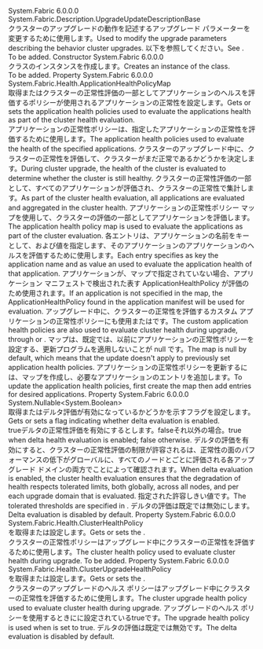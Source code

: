 <Type Name="FabricUpgradeUpdateDescription" FullName="System.Fabric.Description.FabricUpgradeUpdateDescription">
  <TypeSignature Language="C#" Value="public sealed class FabricUpgradeUpdateDescription : System.Fabric.Description.UpgradeUpdateDescriptionBase" />
  <TypeSignature Language="ILAsm" Value=".class public auto ansi sealed beforefieldinit FabricUpgradeUpdateDescription extends System.Fabric.Description.UpgradeUpdateDescriptionBase" />
  <TypeSignature Language="DocId" Value="T:System.Fabric.Description.FabricUpgradeUpdateDescription" />
  <TypeSignature Language="VB.NET" Value="Public NotInheritable Class FabricUpgradeUpdateDescription&#xA;Inherits UpgradeUpdateDescriptionBase" />
  <TypeSignature Language="F#" Value="type FabricUpgradeUpdateDescription = class&#xA;    inherit UpgradeUpdateDescriptionBase" />
  <AssemblyInfo>
    <AssemblyName>System.Fabric</AssemblyName>
    <AssemblyVersion>6.0.0.0</AssemblyVersion>
  </AssemblyInfo>
  <Base>
    <BaseTypeName>System.Fabric.Description.UpgradeUpdateDescriptionBase</BaseTypeName>
  </Base>
  <Interfaces />
  <Docs>
    <summary>
      <para><span data-ttu-id="68cbf-101">クラスターのアップグレードの動作を記述するアップグレード パラメーターを変更するために使用します。</span><span class="sxs-lookup"><span data-stu-id="68cbf-101">Used to modify the upgrade parameters describing the behavior cluster upgrades.</span></span>
            <span data-ttu-id="68cbf-102">以下を参照してください。<see cref="M:System.Fabric.FabricClient.ClusterManagementClient.UpdateFabricUpgradeAsync(System.Fabric.Description.FabricUpgradeUpdateDescription)" /></span><span class="sxs-lookup"><span data-stu-id="68cbf-102">See <see cref="M:System.Fabric.FabricClient.ClusterManagementClient.UpdateFabricUpgradeAsync(System.Fabric.Description.FabricUpgradeUpdateDescription)" />.</span></span></para>
    </summary>
    <remarks>To be added.</remarks>
  </Docs>
  <Members>
    <Member MemberName=".ctor">
      <MemberSignature Language="C#" Value="public FabricUpgradeUpdateDescription ();" />
      <MemberSignature Language="ILAsm" Value=".method public hidebysig specialname rtspecialname instance void .ctor() cil managed" />
      <MemberSignature Language="DocId" Value="M:System.Fabric.Description.FabricUpgradeUpdateDescription.#ctor" />
      <MemberSignature Language="VB.NET" Value="Public Sub New ()" />
      <MemberType>Constructor</MemberType>
      <AssemblyInfo>
        <AssemblyName>System.Fabric</AssemblyName>
        <AssemblyVersion>6.0.0.0</AssemblyVersion>
      </AssemblyInfo>
      <Parameters />
      <Docs>
        <summary>
          <para><span data-ttu-id="68cbf-103"><see cref="T:System.Fabric.Description.FabricUpgradeUpdateDescription" /> クラスのインスタンスを作成します。</span><span class="sxs-lookup"><span data-stu-id="68cbf-103">Creates an instance of the <see cref="T:System.Fabric.Description.FabricUpgradeUpdateDescription" /> class.</span></span></para>
        </summary>
        <remarks>To be added.</remarks>
      </Docs>
    </Member>
    <Member MemberName="ApplicationHealthPolicyMap">
      <MemberSignature Language="C#" Value="public System.Fabric.Health.ApplicationHealthPolicyMap ApplicationHealthPolicyMap { get; set; }" />
      <MemberSignature Language="ILAsm" Value=".property instance class System.Fabric.Health.ApplicationHealthPolicyMap ApplicationHealthPolicyMap" />
      <MemberSignature Language="DocId" Value="P:System.Fabric.Description.FabricUpgradeUpdateDescription.ApplicationHealthPolicyMap" />
      <MemberSignature Language="VB.NET" Value="Public Property ApplicationHealthPolicyMap As ApplicationHealthPolicyMap" />
      <MemberSignature Language="F#" Value="member this.ApplicationHealthPolicyMap : System.Fabric.Health.ApplicationHealthPolicyMap with get, set" Usage="System.Fabric.Description.FabricUpgradeUpdateDescription.ApplicationHealthPolicyMap" />
      <MemberType>Property</MemberType>
      <AssemblyInfo>
        <AssemblyName>System.Fabric</AssemblyName>
        <AssemblyVersion>6.0.0.0</AssemblyVersion>
      </AssemblyInfo>
      <ReturnValue>
        <ReturnType>System.Fabric.Health.ApplicationHealthPolicyMap</ReturnType>
      </ReturnValue>
      <Docs>
        <summary>
            <span data-ttu-id="68cbf-104">取得またはクラスターの正常性評価の一部としてアプリケーションのヘルスを評価するポリシーが使用されるアプリケーションの正常性を設定します。</span><span class="sxs-lookup"><span data-stu-id="68cbf-104">Gets or sets the application health policies used to evaluate the applications health as part of the cluster health evaluation.</span></span> 
            </summary>
        <value><span data-ttu-id="68cbf-105">アプリケーションの正常性ポリシーは、指定したアプリケーションの正常性を評価するために使用します。</span><span class="sxs-lookup"><span data-stu-id="68cbf-105">The application health policies used to evaluate the health of the specified applications.</span></span></value>
        <remarks>
          <para>
            <span data-ttu-id="68cbf-106">クラスターのアップグレード中に、クラスターの正常性を評価して、クラスターがまだ正常であるかどうかを決定します。</span><span class="sxs-lookup"><span data-stu-id="68cbf-106">During cluster upgrade, the health of the cluster is evaluated to determine whether the cluster is still healthy.</span></span> <span data-ttu-id="68cbf-107">クラスターの正常性評価の一部として、すべてのアプリケーションが評価され、クラスターの正常性で集計します。</span><span class="sxs-lookup"><span data-stu-id="68cbf-107">As part of the cluster health evaluation, all applications are evaluated and aggregated in the cluster health.</span></span>
            <span data-ttu-id="68cbf-108">アプリケーションの正常性ポリシー マップを使用して、クラスターの評価の一部としてアプリケーションを評価します。</span><span class="sxs-lookup"><span data-stu-id="68cbf-108">The application health policy map is used to evaluate the applications as part of the cluster evaluation.</span></span>
            </para>
          <para>
            <span data-ttu-id="68cbf-109">各エントリは、アプリケーションの名前をキーとして、および値を指定します、<see cref="T:System.Fabric.Health.ApplicationHealthPolicy" />そのアプリケーションのアプリケーションのヘルスを評価するために使用します。</span><span class="sxs-lookup"><span data-stu-id="68cbf-109">Each entry specifies as key the application name and as value an <see cref="T:System.Fabric.Health.ApplicationHealthPolicy" /> used to evaluate the application health of that application.</span></span>
            </para>
          <para>
            <span data-ttu-id="68cbf-110">アプリケーションが、マップで指定されていない場合、アプリケーション マニフェストで検出された表す ApplicationHealthPolicy が評価のため使用されます。</span><span class="sxs-lookup"><span data-stu-id="68cbf-110">If an application is not specified in the map, the ApplicationHealthPolicy found in the application manifest will be used for evaluation.</span></span> </para>
          <para>
            <span data-ttu-id="68cbf-111">アップグレード中に、クラスターの正常性を評価するカスタム アプリケーションの正常性ポリシーにも使用<see cref="M:System.Fabric.FabricClient.HealthClient.GetClusterHealthAsync(System.Fabric.Description.ClusterHealthQueryDescription,System.TimeSpan,System.Threading.CancellationToken)" />または<see cref="M:System.Fabric.FabricClient.HealthClient.GetClusterHealthChunkAsync(System.Fabric.Description.ClusterHealthChunkQueryDescription,System.TimeSpan,System.Threading.CancellationToken)" />です。</span><span class="sxs-lookup"><span data-stu-id="68cbf-111">The custom application health policies are also used to evaluate cluster health during upgrade, through <see cref="M:System.Fabric.FabricClient.HealthClient.GetClusterHealthAsync(System.Fabric.Description.ClusterHealthQueryDescription,System.TimeSpan,System.Threading.CancellationToken)" /> or <see cref="M:System.Fabric.FabricClient.HealthClient.GetClusterHealthChunkAsync(System.Fabric.Description.ClusterHealthChunkQueryDescription,System.TimeSpan,System.Threading.CancellationToken)" />.</span></span>
            </para>
          <para>
            <span data-ttu-id="68cbf-112">マップは、既定では、以前にアプリケーションの正常性ポリシーを設定する、更新プログラムを適用しないことが null です。</span><span class="sxs-lookup"><span data-stu-id="68cbf-112">The map is null by default, which means that the update doesn't apply to previously set application health policies.</span></span>
            <span data-ttu-id="68cbf-113">アプリケーションの正常性ポリシーを更新するには、マップを作成し、必要なアプリケーションのエントリを追加します。</span><span class="sxs-lookup"><span data-stu-id="68cbf-113">To update the application health policies, first create the map then add entries for desired applications.</span></span></para>
        </remarks>
      </Docs>
    </Member>
    <Member MemberName="EnableDeltaHealthEvaluation">
      <MemberSignature Language="C#" Value="public Nullable&lt;bool&gt; EnableDeltaHealthEvaluation { get; set; }" />
      <MemberSignature Language="ILAsm" Value=".property instance valuetype System.Nullable`1&lt;bool&gt; EnableDeltaHealthEvaluation" />
      <MemberSignature Language="DocId" Value="P:System.Fabric.Description.FabricUpgradeUpdateDescription.EnableDeltaHealthEvaluation" />
      <MemberSignature Language="VB.NET" Value="Public Property EnableDeltaHealthEvaluation As Nullable(Of Boolean)" />
      <MemberSignature Language="F#" Value="member this.EnableDeltaHealthEvaluation : Nullable&lt;bool&gt; with get, set" Usage="System.Fabric.Description.FabricUpgradeUpdateDescription.EnableDeltaHealthEvaluation" />
      <MemberType>Property</MemberType>
      <AssemblyInfo>
        <AssemblyName>System.Fabric</AssemblyName>
        <AssemblyVersion>6.0.0.0</AssemblyVersion>
      </AssemblyInfo>
      <ReturnValue>
        <ReturnType>System.Nullable&lt;System.Boolean&gt;</ReturnType>
      </ReturnValue>
      <Docs>
        <summary>
          <para><span data-ttu-id="68cbf-114">取得またはデルタ評価が有効になっているかどうかを示すフラグを設定します。</span><span class="sxs-lookup"><span data-stu-id="68cbf-114">Gets or sets a flag indicating whether delta evaluation is enabled.</span></span></para>
        </summary>
        <value>
          <para>
            <span data-ttu-id="68cbf-115"><languageKeyword>true</languageKeyword>デルタの正常性評価を有効にするとします。<languageKeyword>false</languageKeyword>それ以外の場合。</span><span class="sxs-lookup"><span data-stu-id="68cbf-115"><languageKeyword>true</languageKeyword> when delta health evaluation is enabled; <languageKeyword>false</languageKeyword> otherwise.</span></span></para>
        </value>
        <remarks>
          <para><span data-ttu-id="68cbf-116">デルタの評価を有効にすると、クラスターの正常性評価の制限が許容されるは、正常性の面のパフォーマンスの低下がグローバルに、すべてのノードとごとに評価される各アップグレード ドメインの両方でことによって確認されます。</span><span class="sxs-lookup"><span data-stu-id="68cbf-116">When delta evaluation is enabled, the cluster health evaluation ensures that the degradation of health respects tolerated limits, both globally, across all nodes, and per each upgrade domain that is evaluated.</span></span> <span data-ttu-id="68cbf-117">指定された許容しきい値<see cref="T:System.Fabric.Health.ClusterUpgradeHealthPolicy" />です。</span><span class="sxs-lookup"><span data-stu-id="68cbf-117">The tolerated thresholds are specified in <see cref="T:System.Fabric.Health.ClusterUpgradeHealthPolicy" />.</span></span></para>
          <para><span data-ttu-id="68cbf-118">デルタの評価は既定では無効にします。</span><span class="sxs-lookup"><span data-stu-id="68cbf-118">Delta evaluation is disabled by default.</span></span></para>
        </remarks>
      </Docs>
    </Member>
    <Member MemberName="HealthPolicy">
      <MemberSignature Language="C#" Value="public System.Fabric.Health.ClusterHealthPolicy HealthPolicy { get; set; }" />
      <MemberSignature Language="ILAsm" Value=".property instance class System.Fabric.Health.ClusterHealthPolicy HealthPolicy" />
      <MemberSignature Language="DocId" Value="P:System.Fabric.Description.FabricUpgradeUpdateDescription.HealthPolicy" />
      <MemberSignature Language="VB.NET" Value="Public Property HealthPolicy As ClusterHealthPolicy" />
      <MemberSignature Language="F#" Value="member this.HealthPolicy : System.Fabric.Health.ClusterHealthPolicy with get, set" Usage="System.Fabric.Description.FabricUpgradeUpdateDescription.HealthPolicy" />
      <MemberType>Property</MemberType>
      <AssemblyInfo>
        <AssemblyName>System.Fabric</AssemblyName>
        <AssemblyVersion>6.0.0.0</AssemblyVersion>
      </AssemblyInfo>
      <ReturnValue>
        <ReturnType>System.Fabric.Health.ClusterHealthPolicy</ReturnType>
      </ReturnValue>
      <Docs>
        <summary>
          <para><span data-ttu-id="68cbf-119"><see cref="P:System.Fabric.Description.MonitoredRollingFabricUpgradePolicyDescription.HealthPolicy" /> を取得または設定します。</span><span class="sxs-lookup"><span data-stu-id="68cbf-119">Gets or sets the <see cref="P:System.Fabric.Description.MonitoredRollingFabricUpgradePolicyDescription.HealthPolicy" />.</span></span></para>
        </summary>
        <value>
          <para><span data-ttu-id="68cbf-120">クラスターの正常性ポリシーはアップグレード中にクラスターの正常性を評価するために使用します。</span><span class="sxs-lookup"><span data-stu-id="68cbf-120">The cluster health policy used to evaluate cluster health during upgrade.</span></span></para>
        </value>
        <remarks>To be added.</remarks>
      </Docs>
    </Member>
    <Member MemberName="UpgradeHealthPolicy">
      <MemberSignature Language="C#" Value="public System.Fabric.Health.ClusterUpgradeHealthPolicy UpgradeHealthPolicy { get; set; }" />
      <MemberSignature Language="ILAsm" Value=".property instance class System.Fabric.Health.ClusterUpgradeHealthPolicy UpgradeHealthPolicy" />
      <MemberSignature Language="DocId" Value="P:System.Fabric.Description.FabricUpgradeUpdateDescription.UpgradeHealthPolicy" />
      <MemberSignature Language="VB.NET" Value="Public Property UpgradeHealthPolicy As ClusterUpgradeHealthPolicy" />
      <MemberSignature Language="F#" Value="member this.UpgradeHealthPolicy : System.Fabric.Health.ClusterUpgradeHealthPolicy with get, set" Usage="System.Fabric.Description.FabricUpgradeUpdateDescription.UpgradeHealthPolicy" />
      <MemberType>Property</MemberType>
      <AssemblyInfo>
        <AssemblyName>System.Fabric</AssemblyName>
        <AssemblyVersion>6.0.0.0</AssemblyVersion>
      </AssemblyInfo>
      <ReturnValue>
        <ReturnType>System.Fabric.Health.ClusterUpgradeHealthPolicy</ReturnType>
      </ReturnValue>
      <Docs>
        <summary>
          <para><span data-ttu-id="68cbf-121"><see cref="P:System.Fabric.Description.MonitoredRollingFabricUpgradePolicyDescription.UpgradeHealthPolicy" /> を取得または設定します。</span><span class="sxs-lookup"><span data-stu-id="68cbf-121">Gets or sets the <see cref="P:System.Fabric.Description.MonitoredRollingFabricUpgradePolicyDescription.UpgradeHealthPolicy" />.</span></span></para>
        </summary>
        <value>
          <para><span data-ttu-id="68cbf-122">クラスターのアップグレードのヘルス ポリシーはアップグレード中にクラスターの正常性を評価するために使用します。</span><span class="sxs-lookup"><span data-stu-id="68cbf-122">The cluster upgrade health policy used to evaluate cluster health during upgrade.</span></span></para>
        </value>
        <remarks>
          <para>
            <span data-ttu-id="68cbf-123">アップグレードのヘルス ポリシーを使用するときに<see cref="P:System.Fabric.Description.FabricUpgradeUpdateDescription.EnableDeltaHealthEvaluation" />に設定されている<languageKeyword>true</languageKeyword>です。</span><span class="sxs-lookup"><span data-stu-id="68cbf-123">The upgrade health policy is used when <see cref="P:System.Fabric.Description.FabricUpgradeUpdateDescription.EnableDeltaHealthEvaluation" /> is set to <languageKeyword>true</languageKeyword>.</span></span> <span data-ttu-id="68cbf-124">デルタの評価は既定では無効です。</span><span class="sxs-lookup"><span data-stu-id="68cbf-124">The delta evaluation is disabled by default.</span></span>
            </para>
        </remarks>
      </Docs>
    </Member>
  </Members>
</Type>
